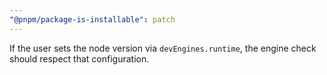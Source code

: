```yaml
---
"@pnpm/package-is-installable": patch
---
```


If the user sets the node version via `devEngines.runtime`, the engine check should respect that configuration.
